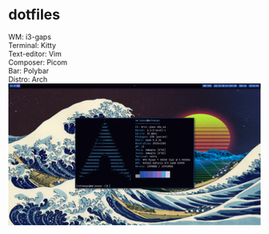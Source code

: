 # dotfiles
WM: i3-gaps <br>
Terminal: Kitty <br>
Text-editor: Vim <br>
Composer: Picom <br>
Bar: Polybar <br>
Distro: Arch <br>
![alt text](https://github.com/Illuminate23/dotfiles/blob/main/screen.png)
